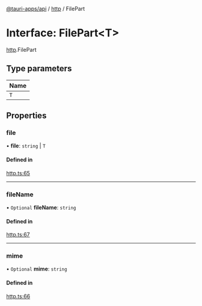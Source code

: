 [@tauri-apps/api](../README.md) / [http](../modules/http.md) / FilePart

# Interface: FilePart<T\>

[http](../modules/http.md).FilePart

## Type parameters

| Name |
| :------ |
| `T` |

## Properties

### file

• **file**: `string` \| `T`

#### Defined in

[http.ts:65](https://github.com/tauri-apps/tauri/blob/13c2fc1/tooling/api/src/http.ts#L65)

___

### fileName

• `Optional` **fileName**: `string`

#### Defined in

[http.ts:67](https://github.com/tauri-apps/tauri/blob/13c2fc1/tooling/api/src/http.ts#L67)

___

### mime

• `Optional` **mime**: `string`

#### Defined in

[http.ts:66](https://github.com/tauri-apps/tauri/blob/13c2fc1/tooling/api/src/http.ts#L66)
